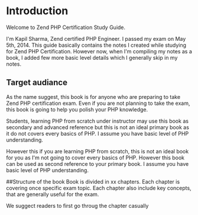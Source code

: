 # Introduction

Welcome to Zend PHP Certification Study Guide.

I'm Kapil Sharma, Zend certified PHP Engineer. I passed my exam on May 5th, 2014. This guide basically contains the notes I created while studying for Zend PHP Certification. However now, when I'm compiling my notes as a book, I added few more basic level details which I generally skip in my notes.


## Target audiance

As the name suggest, this book is for anyone who are preparing to take Zend PHP certification exam. Even if you are not planning to take the exam, this book is going to help you polish your PHP knowledge.

Students, learning PHP from scratch under instructor may use this book as secondary and advanced reference but this is not an ideal primary book as it do not covers every basics of PHP. I assume you have basic level of PHP understanding.

However this if you are learning PHP from scratch, this is not an ideal book for you as I'm not going to cover every basics of PHP. However this book can be used as second reference to your primary book. I assume you have basic level of PHP understanding.

##Structure of the book
Book is divided in xx chapters. Each chapter is covering once specific exam topic. Each chapter also include key concepts, that are generally useful for the exam.

We suggect readers to first go throug the chapter casually